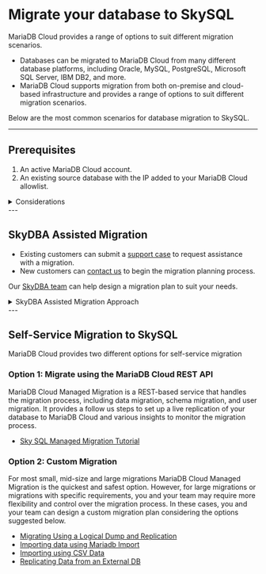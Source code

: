 # Migrate your database to SkySQL

MariaDB Cloud provides a range of options to suit different migration scenarios.
<ul>
   <li> Databases can be migrated to MariaDB Cloud from many different database platforms, including Oracle, MySQL, PostgreSQL, Microsoft SQL Server, IBM DB2, and more. </li>
   <li> MariaDB Cloud supports migration from both on-premise and cloud-based infrastructure and provides a range of options to suit different migration scenarios. </li>
</ul>

Below are the most common scenarios for database migration to SkySQL.

---
## Prerequisites

1. An active MariaDB Cloud account. 
2. An existing source database with the IP added to your MariaDB Cloud allowlist.

<details>
<summary>Considerations</summary>
<br>

Ensure that your MariaDB Cloud servce deploymned configuration is compatible with your existing source database one, including:
<ul>
   <li><b>Deployment region</b> - Ensure that the MariaDB Cloud deployment region is the same as the source database region.</li>
   <li><b>Topology</b> - Mariadb Server Single node or with Replica(s)</li>
   <li> <b>Server version</b> - Ensure that the MariaDB Cloud server version is compatible with the source database version. </li>
   <li><b>Instance size</b> - Ensure that the MariaDB Cloud instance is compatible with the source database instance type and size</li>
   <li><b>Storage</b> - Ensure that the MariaDB Cloud storage type and size is compatible with the source database</li>
</details>
---

## SkyDBA Assisted Migration 

 - Existing customers can submit a [support case](https://support.skysql.com) to request assistance with a migration.
 - New customers can [contact us](mailto:support@skysql.com) to begin the migration planning process.

Our [SkyDBA team](https://skysqlinc.github.io/skysql-docs/FractionalDBA/) can help design a migration plan to suit your needs.

<details>
<summary>SkyDBA Assisted Migration Approach</summary>
<br>
 We use a multi-step process to assist customers with migrations:
<ul>
   <li><b>Assessment</b> of application requirements, inventory, and identified challenges</li>
   <li><b>Schema Migration</b> including tables, constraints, indexes, and views</li>
   <li><b>Application Code Migration</b> by porting and testing SQL and application code</li>
   <li><b>Data Migration and Replication</b> with import of data, with conversion to the new schema, and ongoing inbound replication of new data</li>
   <li><b>Quality Assurance</b> to assess data validity, data integrity, performance, accuracy of query results, stored code, and running code such as client applications, APIs, and batch jobs</li>
   <li><b>Cutover</b> including final database preparation, fallback planning, switchover, and decommissioning of old databases</li>
</br>
</details>
---

## Self-Service Migration to SkySQL

MariaDB Cloud provides two different options for self-service migration 

### Option 1: Migrate using the MariaDB Cloud REST API
MariaDB Cloud Managed Migration is a REST-based service that handles the migration process, including data migration, schema migration, and user migration. It provides a follow us steps to set up a live replication of your database to MariaDB Cloud and various insights to monitor the migration process.

- [Sky SQL Managed Migration Tutorial](./SkySQL-managed-migration.md)

### Option 2: Custom Migration

For most small, mid-size and large migrations MariaDB Cloud Managed Migration is the quickest and safest option. However, for large migrations or migrations with specific requirements, you and your team may require more flexibility and control over the migration process. In these cases, you and your team can design a custom migration plan considering the options suggested below.

- [Migrating Using a Logical Dump and Replication](https://skysqlinc.github.io/skysql-docs/Data%20loading,%20Migration/Migrating%20Using%20a%20Logical%20Dump%20and%20Replication/)
- [Importing data using Mariadb Import](./Install-mariadb-import.md)
- [Importing using CSV Data](./Import-CSV-data.md)
- [Replicating Data from an External DB](https://skysqlinc.github.io/skysql-docs/Data%20loading,%20Migration/Replicating%20data%20from%20external%20DB/)
